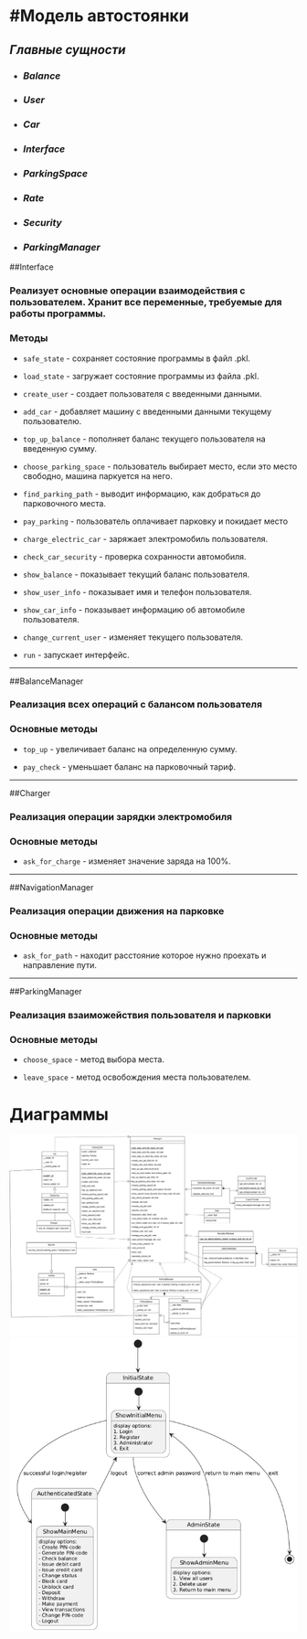 #Модель автостоянки
==================================
## *Главные сущности*
- ### *Balance* 
- ### *User*
- ### *Car*
- ### *Interface*
- ### *ParkingSpace*
- ### *Rate*
- ### *Security*
- ### *ParkingManager*

##Interface

### **Реализует основные операции взаимодействия с пользователем. Хранит все переменные, требуемые для работы программы.**

### Методы

- `safe_state` - сохраняет состояние программы в файл .pkl.

- `load_state` - загружает состояние программы из файла .pkl.

- `create_user` - создает пользователя с введенными данными.

- `add_car` - добавляет машину с введенными данными текущему пользователю.

- `top_up_balance` - пополняет баланс текущего пользователя на введенную сумму.

- `choose_parking_space` - пользователь выбирает место, если это место свободно, машина паркуется на него.

- `find_parking_path` - выводит информацию, как добраться до парковочного места.

- `pay_parking` - пользователь оплачивает парковку и покидает место

- `charge_electric_car` - заряжает электромобиль пользователя.

- `check_car_security` - проверка сохранности автомобиля.

- `show_balance` - показывает текущий баланс пользователя.

- `show_user_info` - показывает имя и телефон пользователя.

- `show_car_info` - показывает информацию об автомобиле пользователя.

- `сhange_current_user` - изменяет текущего пользователя.

- `run` - запускает интерфейс.

--------------------------------------

##BalanceManager

### **Реализация всех операций с балансом пользователя**
### Основные методы

- `top_up` - увеличивает баланс на определенную сумму.

- `pay_check` - уменьшает баланс на парковочный тариф.

--------------------------------------

##Charger

### **Реализация операции зарядки электромобиля**
### Основные методы

- `ask_for_charge` - изменяет значение заряда на 100%.

--------------------------------------

##NavigationManager

### **Реализация операции движения на парковке**
### Основные методы

- `ask_for_path` - находит расстояние которое нужно проехать и направление пути.

--------------------------------------

##ParkingManager

### **Реализация взаиможействия пользователя и парковки**
### Основные методы

- `choose_space` - метод выбора места.

- `leave_space` - метод освобождения места пользователем.

# Диаграммы 
![classes.png](images/classes.jpg)
![classes.png](images/states.png)
